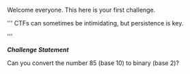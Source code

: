Welcome everyone. This here is your first challenge.

'''
CTFs can sometimes be intimidating, but persistence is key.

'''

***Challenge Statement***

Can you convert the number 85 (base 10) to binary (base 2)?  


